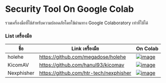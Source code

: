 # Security Tool  On Google Colab
รวมเครื่องมือที่ใช้สำหรับความปลอดภัยโดยใช้ผ่านทาง Google Colaboratory เท่าที่ใช้ได้

<!-- [![image](https://colab.research.google.com/assets/colab-badge.svg)]() -->

### List เครื่องมือ
| ชื่อ          | Link เครื่องมือ                            | On Colab |
|  -          |  -------------------------------------- |   ----   |
| holehe     |  https://github.com/megadose/holehe | [![image](https://colab.research.google.com/assets/colab-badge.svg)](https://colab.research.google.com/github/BoszGTec/STOGC/blob/main/Ab-Email/Holehe.ipynb) |
| KicomAV    |  https://github.com/hanul93/kicomav | [![image](https://colab.research.google.com/assets/colab-badge.svg)](https://colab.research.google.com/github/BoszGTec/STOGC/blob/main/Ab-Antivirus/KicomAV.ipynb) |
| Nexphisher |  https://github.com/htr-tech/nexphisher | [![image](https://colab.research.google.com/assets/colab-badge.svg)](https://colab.research.google.com/github/BoszGTec/STOGC/blob/main/Ab-Web/Nexphisher.ipynb) |
